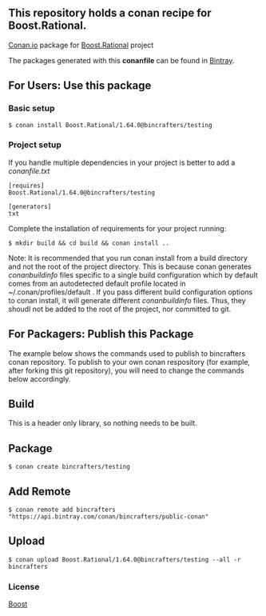 ## This repository holds a conan recipe for Boost.Rational.

[Conan.io](https://conan.io) package for [Boost.Rational](https://github.com/Boostorg/Rational) project

The packages generated with this **conanfile** can be found in [Bintray](https://bintray.com/bincrafters/public-conan/Boost.Rational%3Abincrafters).

## For Users: Use this package

### Basic setup

    $ conan install Boost.Rational/1.64.0@bincrafters/testing

### Project setup

If you handle multiple dependencies in your project is better to add a *conanfile.txt*

    [requires]
    Boost.Rational/1.64.0@bincrafters/testing

    [generators]
    txt

Complete the installation of requirements for your project running:</small></span>

    $ mkdir build && cd build && conan install ..
	
Note: It is recommended that you run conan install from a build directory and not the root of the project directory.  This is because conan generates *conanbuildinfo* files specific to a single build configuration which by default comes from an autodetected default profile located in ~/.conan/profiles/default .  If you pass different build configuration options to conan install, it will generate different *conanbuildinfo* files.  Thus, they shoudl not be added to the root of the project, nor committed to git. 

## For Packagers: Publish this Package

The example below shows the commands used to publish to bincrafters conan repository. To publish to your own conan respository (for example, after forking this git repository), you will need to change the commands below accordingly. 

## Build  

This is a header only library, so nothing needs to be built.

## Package 

    $ conan create bincrafters/testing
	
## Add Remote

	$ conan remote add bincrafters "https://api.bintray.com/conan/bincrafters/public-conan"

## Upload

    $ conan upload Boost.Rational/1.64.0@bincrafters/testing --all -r bincrafters

### License
[Boost](LICENSE)
